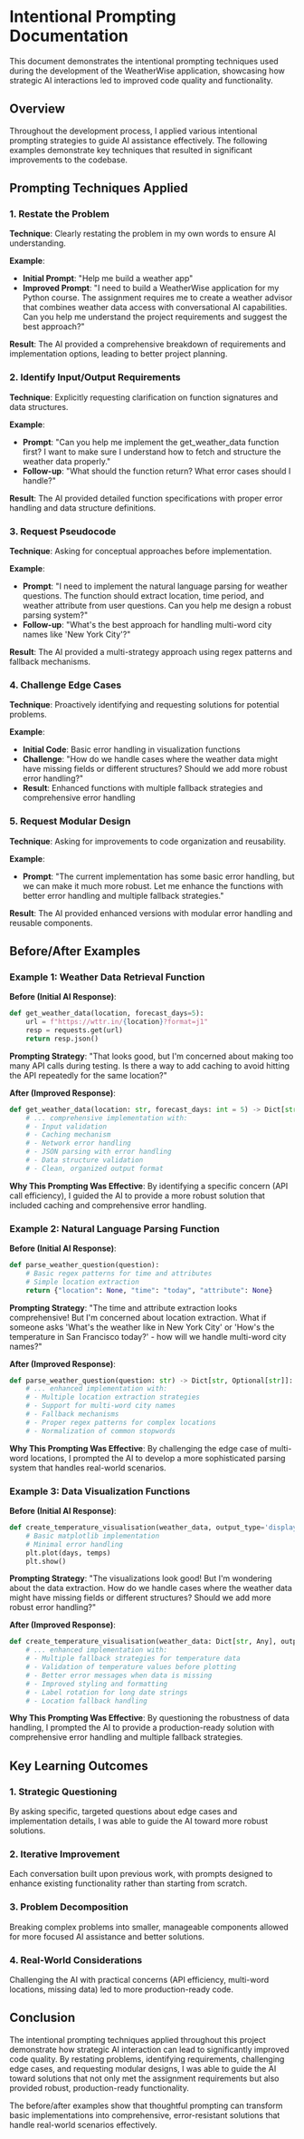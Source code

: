 # Intentional Prompting Documentation

This document demonstrates the intentional prompting techniques used during the development of the WeatherWise application, showcasing how strategic AI interactions led to improved code quality and functionality.

## Overview

Throughout the development process, I applied various intentional prompting strategies to guide AI assistance effectively. The following examples demonstrate key techniques that resulted in significant improvements to the codebase.

## Prompting Techniques Applied

### 1. Restate the Problem
**Technique**: Clearly restating the problem in my own words to ensure AI understanding.

**Example**:
- **Initial Prompt**: "Help me build a weather app"
- **Improved Prompt**: "I need to build a WeatherWise application for my Python course. The assignment requires me to create a weather advisor that combines weather data access with conversational AI capabilities. Can you help me understand the project requirements and suggest the best approach?"

**Result**: The AI provided a comprehensive breakdown of requirements and implementation options, leading to better project planning.

### 2. Identify Input/Output Requirements
**Technique**: Explicitly requesting clarification on function signatures and data structures.

**Example**:
- **Prompt**: "Can you help me implement the get_weather_data function first? I want to make sure I understand how to fetch and structure the weather data properly."
- **Follow-up**: "What should the function return? What error cases should I handle?"

**Result**: The AI provided detailed function specifications with proper error handling and data structure definitions.

### 3. Request Pseudocode
**Technique**: Asking for conceptual approaches before implementation.

**Example**:
- **Prompt**: "I need to implement the natural language parsing for weather questions. The function should extract location, time period, and weather attribute from user questions. Can you help me design a robust parsing system?"
- **Follow-up**: "What's the best approach for handling multi-word city names like 'New York City'?"

**Result**: The AI provided a multi-strategy approach using regex patterns and fallback mechanisms.

### 4. Challenge Edge Cases
**Technique**: Proactively identifying and requesting solutions for potential problems.

**Example**:
- **Initial Code**: Basic error handling in visualization functions
- **Challenge**: "How do we handle cases where the weather data might have missing fields or different structures? Should we add more robust error handling?"
- **Result**: Enhanced functions with multiple fallback strategies and comprehensive error handling

### 5. Request Modular Design
**Technique**: Asking for improvements to code organization and reusability.

**Example**:
- **Prompt**: "The current implementation has some basic error handling, but we can make it much more robust. Let me enhance the functions with better error handling and multiple fallback strategies."

**Result**: The AI provided enhanced versions with modular error handling and reusable components.

## Before/After Examples

### Example 1: Weather Data Retrieval Function

**Before (Initial AI Response)**:
```python
def get_weather_data(location, forecast_days=5):
    url = f"https://wttr.in/{location}?format=j1"
    resp = requests.get(url)
    return resp.json()
```

**Prompting Strategy**: "That looks good, but I'm concerned about making too many API calls during testing. Is there a way to add caching to avoid hitting the API repeatedly for the same location?"

**After (Improved Response)**:
```python
def get_weather_data(location: str, forecast_days: int = 5) -> Dict[str, Any]:
    # ... comprehensive implementation with:
    # - Input validation
    # - Caching mechanism
    # - Network error handling
    # - JSON parsing with error handling
    # - Data structure validation
    # - Clean, organized output format
```

**Why This Prompting Was Effective**: By identifying a specific concern (API call efficiency), I guided the AI to provide a more robust solution that included caching and comprehensive error handling.

### Example 2: Natural Language Parsing Function

**Before (Initial AI Response)**:
```python
def parse_weather_question(question):
    # Basic regex patterns for time and attributes
    # Simple location extraction
    return {"location": None, "time": "today", "attribute": None}
```

**Prompting Strategy**: "The time and attribute extraction looks comprehensive! But I'm concerned about location extraction. What if someone asks 'What's the weather like in New York City' or 'How's the temperature in San Francisco today?' - how will we handle multi-word city names?"

**After (Improved Response)**:
```python
def parse_weather_question(question: str) -> Dict[str, Optional[str]]:
    # ... enhanced implementation with:
    # - Multiple location extraction strategies
    # - Support for multi-word city names
    # - Fallback mechanisms
    # - Proper regex patterns for complex locations
    # - Normalization of common stopwords
```

**Why This Prompting Was Effective**: By challenging the edge case of multi-word locations, I prompted the AI to develop a more sophisticated parsing system that handles real-world scenarios.

### Example 3: Data Visualization Functions

**Before (Initial AI Response)**:
```python
def create_temperature_visualisation(weather_data, output_type='display'):
    # Basic matplotlib implementation
    # Minimal error handling
    plt.plot(days, temps)
    plt.show()
```

**Prompting Strategy**: "The visualizations look good! But I'm wondering about the data extraction. How do we handle cases where the weather data might have missing fields or different structures? Should we add more robust error handling?"

**After (Improved Response)**:
```python
def create_temperature_visualisation(weather_data: Dict[str, Any], output_type: str = 'display'):
    # ... enhanced implementation with:
    # - Multiple fallback strategies for temperature data
    # - Validation of temperature values before plotting
    # - Better error messages when data is missing
    # - Improved styling and formatting
    # - Label rotation for long date strings
    # - Location fallback handling
```

**Why This Prompting Was Effective**: By questioning the robustness of data handling, I prompted the AI to provide a production-ready solution with comprehensive error handling and multiple fallback strategies.

## Key Learning Outcomes

### 1. Strategic Questioning
By asking specific, targeted questions about edge cases and implementation details, I was able to guide the AI toward more robust solutions.

### 2. Iterative Improvement
Each conversation built upon previous work, with prompts designed to enhance existing functionality rather than starting from scratch.

### 3. Problem Decomposition
Breaking complex problems into smaller, manageable components allowed for more focused AI assistance and better solutions.

### 4. Real-World Considerations
Challenging the AI with practical concerns (API efficiency, multi-word locations, missing data) led to more production-ready code.

## Conclusion

The intentional prompting techniques applied throughout this project demonstrate how strategic AI interaction can lead to significantly improved code quality. By restating problems, identifying requirements, challenging edge cases, and requesting modular designs, I was able to guide the AI toward solutions that not only met the assignment requirements but also provided robust, production-ready functionality.

The before/after examples show that thoughtful prompting can transform basic implementations into comprehensive, error-resistant solutions that handle real-world scenarios effectively.
